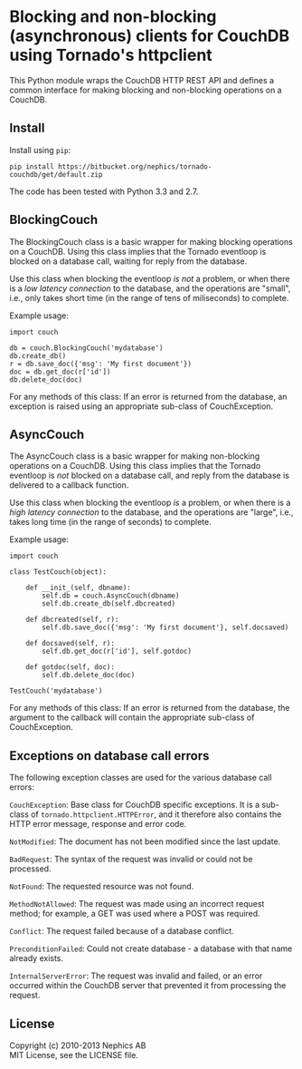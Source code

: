 # Blocking and non-blocking (asynchronous) clients for CouchDB using Tornado's httpclient

This Python module wraps the CouchDB HTTP REST API and defines a common interface for making blocking and non-blocking operations on a CouchDB.

## Install

Install using `pip`:

    pip install https://bitbucket.org/nephics/tornado-couchdb/get/default.zip

The code has been tested with Python 3.3 and 2.7.

## BlockingCouch

The BlockingCouch class is a basic wrapper for making blocking operations on a CouchDB. Using this class implies that the Tornado eventloop is blocked on a database call, waiting for reply from the database.

Use this class when blocking the eventloop *is not* a problem, or when there is a *low latency connection* to the database, and the operations are "small", i.e., only takes short time (in the range of tens of miliseconds) to complete.

Example usage:

    import couch
    
    db = couch.BlockingCouch('mydatabase')
    db.create_db()
    r = db.save_doc({'msg': 'My first document'})
    doc = db.get_doc(r['id'])
    db.delete_doc(doc)


For any methods of this class: If an error is returned from the database,
an exception is raised using an appropriate sub-class of CouchException.

## AsyncCouch

The AsyncCouch class is a basic wrapper for making non-blocking operations on a CouchDB. Using this class implies that the Tornado eventloop is *not* blocked on  a database call, and reply from the database is delivered to a callback function.

Use this class when blocking the eventloop *is* a problem, or when there is a *high latency connection* to the database, and the operations are "large", i.e., takes long time (in the range of seconds) to complete.

Example usage:

    import couch

    class TestCouch(object):

        def __init_(self, dbname):
            self.db = couch.AsyncCouch(dbname)
            self.db.create_db(self.dbcreated)

        def dbcreated(self, r):
            self.db.save_doc({'msg': 'My first document'}, self.docsaved)

        def docsaved(self, r):
            self.db.get_doc(r['id'], self.gotdoc)

        def gotdoc(self, doc):
            self.db.delete_doc(doc)

    TestCouch('mydatabase')

For any methods of this class: If an error is returned from the database,
the argument to the callback will contain the appropriate sub-class of CouchException.

## Exceptions on database call errors

The following exception classes are used for the various database call errors:

`CouchException`: Base class for CouchDB specific exceptions. It is a sub-class of `tornado.httpclient.HTTPError`, and it therefore also contains the HTTP error message, response and error code.

`NotModified`: The document has not been modified since the last update.

`BadRequest`: The syntax of the request was invalid or could not be processed.

`NotFound`: The requested resource was not found.

`MethodNotAllowed`: The request was made using an incorrect request method; for example, a GET was used where a POST was required.

`Conflict`: The request failed because of a database conflict.

`PreconditionFailed`: Could not create database - a database with that name already exists.

`InternalServerError`: The request was invalid and failed, or an error occurred within the CouchDB server that prevented it from processing the request.

## License

Copyright (c) 2010-2013 Nephics AB  
MIT License, see the LICENSE file.
